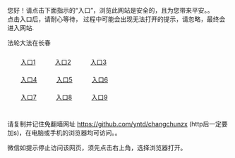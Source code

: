 您好！请点击下面指示的“入口”，浏览此网站是安全的，且为您带来平安。。 <br/>
点击入口后，请耐心等待， 过程中可能会出现无法打开的提示，请忽略，最终会进入网站. </br>

法轮大法在长春<br/>
<div style="padding:10px"><a style="margin:20px" target="_blank" href="https://d1unzxjbto2ejl.cloudfront.net/2Qpsp?rqetmuym" id="ccLink1" rel="nofollow">入口1</a> <a target="_blank" style="margin:20px" href="https://d1o1svo5tpr0o4.cloudfront.net/2Qpsp?gcofz" id="ccLink2" rel="nofollow">入口2</a> <a style="margin:20px" target="_blank" href="https://d1d4je67fngvb6.cloudfront.net/2Qpsp?pndpkhit" id="ccLink3" rel="nofollow">入口3</a></div>

<div style="padding:10px" ><a style="margin:20px" target="_blank" href="https://d1unzxjbto2ejl.cloudfront.net/2Qpsp?rqetmuym" id="ccLink4" rel="nofollow">入口4</a> <a style="margin:20px" href="https://d1o1svo5tpr0o4.cloudfront.net/2Qpsp?gcofz" target="_blank" id="ccLink5" rel="nofollow">入口5</a> <a style="margin:20px" href="https://d1d4je67fngvb6.cloudfront.net/2Qpsp?pndpkhit" target="_blank" id="ccLink6" rel="nofollow">入口6</a></div>

<div style="padding:10px"><a style="margin:20px" target="_blank" href="https://d1unzxjbto2ejl.cloudfront.net/2Qpsp?rqetmuym" id="ccLink7" rel="nofollow">入口7</a> <a style="margin:20px" href="https://d1o1svo5tpr0o4.cloudfront.net/2Qpsp?gcofz" target="_blank" id="ccLink8" rel="nofollow">入口8</a> <a style="margin:20px" target="_blank" href="https://d1d4je67fngvb6.cloudfront.net/2Qpsp?pndpkhit" id="ccLink9" rel="nofollow">入口9</a></div>

<br/>



请复制并记住免翻墙网址 https://github.com/yntd/changchunzx (http后一定要加s)，在电脑或手机的浏览器均可访问。。<br/>

微信如提示停止访问该网页，须先点击右上角，选择浏览器打开。
